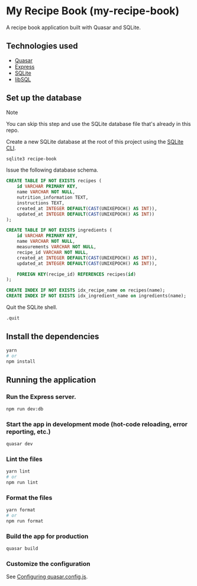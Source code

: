 # My Recipe Book (my-recipe-book)

A recipe book application built with Quasar and SQLite.

## Technologies used

- [Quasar]
- [Express]
- [SQLite]
- [libSQL]

## Set up the database

> [!NOTE]  
> You can skip this step and use the SQLite database file that's already in this repo.

Create a new SQLite database at the root of this project using the [SQLite CLI].

```bash
sqlite3 recipe-book
```

Issue the following database schema.

```sql
CREATE TABLE IF NOT EXISTS recipes (
    id VARCHAR PRIMARY KEY,
    name VARCHAR NOT NULL,
    nutrition_information TEXT,
    instructions TEXT,
    created_at INTEGER DEFAULT(CAST(UNIXEPOCH() AS INT)),
    updated_at INTEGER DEFAULT(CAST(UNIXEPOCH() AS INT))
);

CREATE TABLE IF NOT EXISTS ingredients (
    id VARCHAR PRIMARY KEY,
    name VARCHAR NOT NULL,
    measurements VARCHAR NOT NULL,
    recipe_id VARCHAR NOT NULL,
    created_at INTEGER DEFAULT(CAST(UNIXEPOCH() AS INT)),
    updated_at INTEGER DEFAULT(CAST(UNIXEPOCH() AS INT)),

    FOREIGN KEY(recipe_id) REFERENCES recipes(id)
);

CREATE INDEX IF NOT EXISTS idx_recipe_name on recipes(name);
CREATE INDEX IF NOT EXISTS idx_ingredient_name on ingredients(name);
```

Quit the SQLite shell.

```bash
.quit
```

## Install the dependencies

```bash
yarn
# or
npm install
```

## Running the application

### Run the Express server.

```bash
npm run dev:db
```

### Start the app in development mode (hot-code reloading, error reporting, etc.)

```bash
quasar dev
```

### Lint the files

```bash
yarn lint
# or
npm run lint
```

### Format the files

```bash
yarn format
# or
npm run format
```

### Build the app for production

```bash
quasar build
```

### Customize the configuration

See [Configuring quasar.config.js].

[Quasar]: https://quasar.dev
[SQLite]: https://sqlite.org
[libSQL]: https://turso.tech/libsql
[Express]: https://expressjs.com/
[SQLite CLI]: https://sqlite.org/download.html
[Configuring quasar.config.js]: https://v2.quasar.dev/quasar-cli-vite/quasar-config-js
